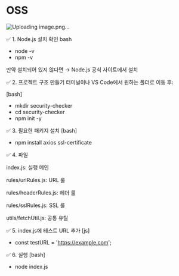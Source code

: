 # OSS


![Uploading image.png…]()


✅ 1. Node.js 설치 확인
bash
- node -v
- npm -v

만약 설치되어 있지 않다면 → Node.js 공식 사이트에서 설치

✅ 2. 프로젝트 구조 만들기
터미널이나 VS Code에서 원하는 폴더로 이동 후:

[bash]
- mkdir security-checker
- cd security-checker
- npm init -y


✅ 3. 필요한 패키지 설치
[bash]
- npm install axios ssl-certificate

✅ 4. 파일

index.js: 실행 메인

rules/urlRules.js: URL 룰

rules/headerRules.js: 헤더 룰

rules/sslRules.js: SSL 룰

utils/fetchUtil.js: 공통 유틸

✅ 5. index.js에 테스트 URL 추가
[js]
- const testURL = 'https://example.com'; 
  
✅ 6. 실행
[bash]
- node index.js
